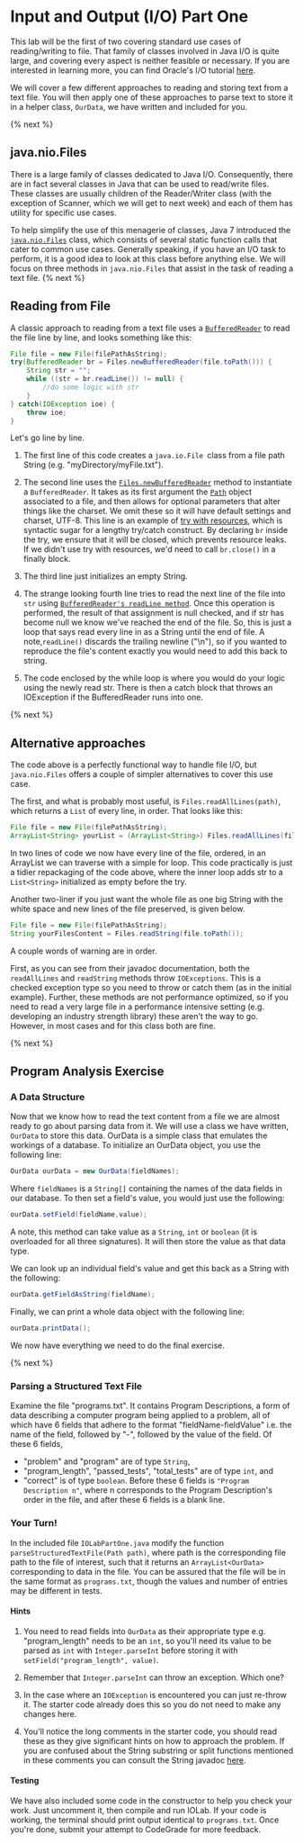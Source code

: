 # Input and Output (I/O) Part One

This lab will be the first of two covering standard use cases of reading/writing to file. That family of classes involved in Java I/O is quite large, and covering every aspect is
neither feasible or necessary. If you are interested in learning more, you can find Oracle's I/O tutorial [here](https://docs.oracle.com/javase/tutorial/essential/io/).

We will cover a few different approaches to reading and storing text from a text file. You will then apply one
of these approaches to parse text to store it in a helper class, `OurData`, we have written and included for you.

{% next %}


## java.nio.Files

There is a large family of classes dedicated to Java I/O. Consequently, there are in fact several classes in Java
that can be used to read/write files. These classes are usually children of the Reader/Writer class  (with the exception of Scanner, which we will get to next week) and each of them has utility for specific use cases.

To help simplify the use of this menagerie of classes, Java 7 introduced the [`java.nio.Files`](https://docs.oracle.com/javase/8/docs/api/java/nio/file/Files.html) class, which consists of several static function calls that cater to common use cases. Generally speaking, if you have an I/O task to perform, it is a good idea to look at this class before anything else. We will focus on three methods in `java.nio.Files` that assist in the task of reading a text file.
{% next %}

## Reading from File

A classic approach to reading from a text file uses a
[`BufferedReader`](https://docs.oracle.com/javase/10/docs/api/java/io/BufferedReader.html) to read the file line by line, and looks something like this:


```java
File file = new File(filePathAsString);
try(BufferedReader br = Files.newBufferedReader(file.toPath())) {
    String str = "";
    while ((str = br.readLine()) != null) {
        //do some logic with str
    }
} catch(IOException ioe) {
    throw ioe;
}
```
Let's go line by line.

1. The first line of this code creates a `java.io.File `class from a file path String (e.g. "myDirectory/myFile.txt"). 

2. The second line uses the [`Files.newBufferedReader`](https://docs.oracle.com/javase/8/docs/api/java/nio/file/Files.html#newBufferedReader-java.nio.file.Path-) method to instantiate a `BufferedReader`. It takes as its first argument the [`Path`](https://docs.oracle.com/javase/8/docs/api/java/nio/file/Path.html) object
associated to a file, and then allows for optional parameters that alter things like the charset. We omit these so it will have default settings and charset, UTF-8.
This line is an example of [try with resources](https://docs.oracle.com/javase/tutorial/essential/exceptions/tryResourceClose.html), which is syntactic sugar for a lengthy try/catch construct. By declaring `br` inside the try, we ensure that it will be closed, which prevents resource leaks. If we didn't use try with resources, we'd need to call `br.close()` in a finally block.

3. The third line just initializes an empty String.

4. The strange looking fourth line tries to read the next line of the file into `str` using [`BufferedReader's readLine method`](https://docs.oracle.com/javase/10/docs/api/java/io/BufferedReader.html#readLine()). Once this operation is performed,
the result of that assignment is null checked, and if str has become null we know we've reached the end of the file. So, this is just a loop that says
read every line in as a String until the end of file. A note,`readLine()` discards the trailing newline ("\n"), so if you wanted to reproduce the file's content exactly you would need to add this back to string.

5. The code enclosed by the while loop is where you would do your logic using the newly read str. There is then a catch block that throws an IOException if the BufferedReader runs
into one.

{% next %}

## Alternative approaches

The code above is a perfectly functional way to handle file I/O, but `java.nio.Files` offers a couple of simpler alternatives to cover this use case.

The first, and what is probably most useful, is `Files.readAllLines(path)`, which returns a `List` of every line, in order. That looks like this:

```java
File file = new File(filePathAsString);
ArrayList<String> yourList = (ArrayList<String>) Files.readAllLines(file.toPath());
```

In two lines of code we now have every line of the file, ordered, in an ArrayList we can traverse with a simple for loop. This code practically is just a tidier repackaging of the code above, where the inner loop adds str to a `List<String>` initialized as empty before the try. 

Another two-liner if you just want the whole file as one big String with the white space and new lines of the file preserved, is given below.

```java
File file = new File(filePathAsString);
String yourFilesContent = Files.readString(file.toPath());
```

A couple words of warning are in order.

First, as you can see from their javadoc documentation, both the `readAllLines` and `readString` methods throw `IOExceptions`. This is a checked exception type so you need to throw or catch them (as in the initial example).
Further, these methods are not performance optimized, so if you need to read a very large file in a performance intensive setting (e.g. developing an industry strength library) these aren't the way to go. However, in most cases and for this class both are fine.


{% next %}


## Program Analysis Exercise

### A Data Structure

Now that we know how to read the text content from a file we are almost ready to go about parsing data from it. We will use a class we have written, `OurData` to store this data. OurData is a simple class that emulates the workings of a database. To initialize an OurData object, you use the following line:

```java
OurData ourData = new OurData(fieldNames);
```

Where `fieldNames` is a `String[]` containing the names of the data fields in our database.
To then set a field's value, you would just use the following:

```java
ourData.setField(fieldName,value);
```

A note, this method can take value as a `String`, `int` or `boolean` (it is overloaded for all three signatures). It will then store the value as that data type. 

We can look up an individual field's value and get this back as a String with the following:

```java
ourData.getFieldAsString(fieldName);
```

Finally, we can print a whole data object with the following line:

```java
ourData.printData();
```

We now have everything we need to do the final exercise.

{% next %}

### Parsing a Structured Text File

Examine the file "programs.txt". It contains Program Descriptions, a form of data describing a computer program being applied to a problem, all of which have 6 fields that 
adhere to the format "fieldName-fieldValue" i.e. the name of the field, followed by "-", followed by the value of the field.
Of these 6 fields, 
- "problem" and "program"  are of type `String`, 
- "program_length", "passed_tests", "total_tests" are of type `int`, and 
- "correct" is of type `boolean`.
Before these 6 fields is `"Program Description n"`, where n corresponds to the Program Description's order in the file, and after these 6 fields is a blank line.

### Your Turn!

In the included file `IOLabPartOne.java` modify the function `parseStructuredTextFile(Path path)`, where path is the corresponding file path to the file of interest, such that it returns an `ArrayList<OurData>` corresponding to data in the file. You can be assured that the file will be in the same format as `programs.txt`, though the values and number of entries may be different in tests. 


#### Hints

1. You need to read fields into `OurData` as their appropriate type e.g. "program_length" needs to be an `int`, so you'll need its value to be parsed as `int` with `Integer.parseInt` before storing it with `setField("program_length", value)`.

2. Remember that `Integer.parseInt` can throw an exception. Which one?

3. In the case where an `IOException` is encountered you can just re-throw it. The starter code already does this so you do not need to make any changes here.

4. You'll notice the long comments in the starter code, you should read these as they give significant hints on how to approach the problem. If you are confused about the String substring or split functions mentioned in these comments you can consult the String javadoc [here](https://docs.oracle.com/en/java/javase/11/docs/api/java.base/java/lang/String.html).

#### Testing

We have also included some code in the constructor to help you check your work. Just uncomment it, then compile and run IOLab. If your code is working, the terminal should print output identical to `programs.txt`.
Once you're done, submit your attempt to CodeGrade for more feedback.
